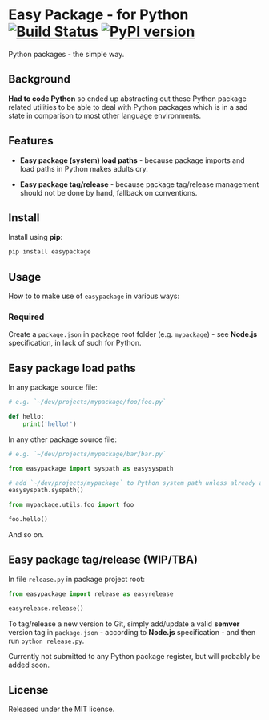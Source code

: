 
# Easy Package - for Python [![Build Status](https://travis-ci.org/grimen/python-easypackage.svg?branch=master)](https://travis-ci.org/grimen/python-easypackage) [![PyPI version](https://badge.fury.io/py/easypackage.svg)](https://badge.fury.io/py/easypackage)

Python packages - the simple way.


## Background

**Had to code Python** so ended up abstracting out these Python package related utilities to be able to deal with Python packages which is in a sad state in comparison to most other language environments.


## Features

- **Easy package (system) load paths** - because package imports and load paths in Python makes adults cry.

- **Easy package tag/release** - because package tag/release management should not be done by hand, fallback on conventions.


## Install

Install using **pip**:

```sh
pip install easypackage
```


## Usage

How to to make use of `easypackage` in various ways:


### Required

Create a `package.json` in package root folder (e.g. `mypackage`) - see **Node.js** specification, in lack of such for Python.



## Easy package load paths

In any package source file:

```python
# e.g. `~/dev/projects/mypackage/foo/foo.py`

def hello:
    print('hello!')

```

In any other package source file:

```python
# e.g. `~/dev/projects/mypackage/bar/bar.py`

from easypackage import syspath as easysyspath

# add `~/dev/projects/mypackage` to Python system path unless already added
easysyspath.syspath()

from mypackage.utils.foo import foo

foo.hello()

```

And so on.


## Easy package tag/release (WIP/TBA)

In file `release.py` in package project root:

```python
from easypackage import release as easyrelease

easyrelease.release()
```

To tag/release a new version to Git, simply add/update a valid **semver** version tag in `package.json` - according to **Node.js** specification - and then run `python release.py`.

Currently not submitted to any Python package register, but will probably be added soon.


## License

Released under the MIT license.
